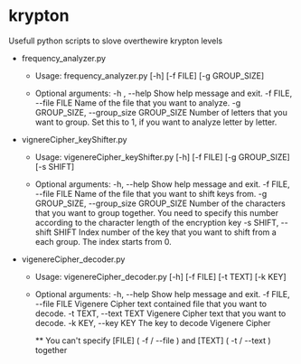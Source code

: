 # krypton
Usefull python scripts to slove overthewire krypton levels

- frequency_analyzer.py

    + Usage:
        frequency_analyzer.py [-h] [-f FILE] [-g GROUP_SIZE]
        
    + Optional arguments:
        -h , --help                                 Show help message and exit.
        -f FILE, --file FILE                        Name of the file that you want to analyze.
        -g GROUP_SIZE, --group_size GROUP_SIZE      Number of letters that you want to group. Set this to 1, if you want to analyze letter by letter.




- vignereCipher_keyShifter.py

    + Usage:
        vigenereCipher_keyShifter.py [-h] [-f FILE] [-g GROUP_SIZE] [-s SHIFT]
        
    + Optional arguments:
        -h, --help                                   Show help message and exit.
        -f FILE, --file FILE                         Name of the file that you want to shift keys from.
        -g GROUP_SIZE, --group_size GROUP_SIZE       Number of the characters that you want to group together. You need to specify this number according to the character length of the encryption key
        -s SHIFT, --shift SHIFT                      Index number of the key that you want to shift from a each group. The index starts from 0.

    



- vigenereCipher_decoder.py

    + Usage:
        vigenereCipher_decoder.py [-h] [-f FILE] [-t TEXT] [-k KEY]
        
    + Optional arguments:
          -h, --help                                Show help message and exit.
          -f FILE, --file FILE                      Vigenere Cipher text contained file that you want to decode.
          -t TEXT, --text TEXT                      Vigenere Cipher text that you want to decode.
          -k KEY, --key KEY                         The key to decode Vigenere Cipher
 
         ** You can't specify [FILE] ( -f / --file ) and [TEXT] ( -t / --text ) together
         
